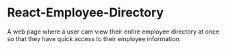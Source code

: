 # React-Employee-Directory
A web page where a user cam view their entire employee directory at once so that they have quick access to their employee information.
